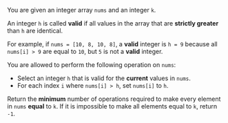 You are given an integer array `nums` and an integer `k`.

An integer `h` is called **valid** if all values in the array that are **strictly greater** than `h` are identical.

For example, if `nums = [10, 8, 10, 8]`, a **valid** integer is `h = 9` because all `nums[i] > 9` are equal to `10`, but `5` is not a **valid** integer.

You are allowed to perform the following operation on `nums`:

- Select an integer `h` that is valid for the **current** values in `nums`.
- For each index `i` where `nums[i] > h`, set `nums[i]` to `h`.

Return the **minimum** number of operations required to make every element in `nums` **equal** to `k`. If it is impossible to make all elements equal to `k`, return `-1`.